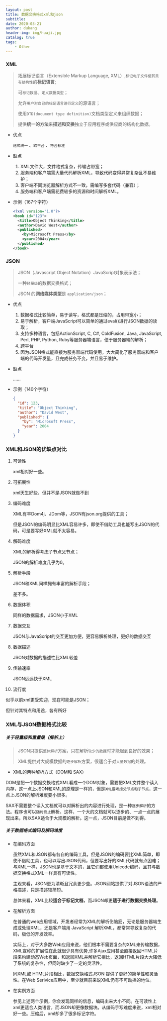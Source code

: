 ```yaml
---
layout: post
title: 数据交换格式xml和json
subtitle: 
date: 2020-03-21
author: dukang
header-img: img/huaji.jpg
catalog: true
tags: 
    - Other
---
```


### XML

>  拓展标记语言（Extensible Markup Language, XML）,`标记电子文件使其具有结构性`的**标记语言**;
>
>  可`标记数据`、`定义数据类型`；
>
>  允许`用户对自己的标记语言进行定义`的源语言；
>
>  使用`DTD(document type definition)`文档类型定义来组织数据；
>
>  提供**统一的方法**来**描述和交换**独立于应用程序或供应商的结构化数据。

- 优点

  `格式统一` 、`跨平台` 、`符合标准`

- 缺点

  1. XML文件大，文件格式复杂，传输占带宽；
  2. 服务端和客户端需大量代码解析XML，导致代码变得异常复杂且不易维护；
  3. 客户端不同浏览器解析方式不一致，需编写多套代码（兼容）；
  4. 服务端和客户端需花费较多的资源和时间解析XML。

- 示例（167个字符）

  ```xml
  <?xml version="1.0"?>
  <book id="123">
    <title>Object Thinking</title>
    <author>David West</author>
    <published>
      <by>Microsoft Press</by>
      <year>2004</year>
    </published>
  </book>
  ```

### JSON

> JSON（Javascript Object Notation）JavaScript对象表示法；
>
> 一种`轻量级`的数据交换格式；
>
> JSON 的**网络媒体类型**是 `application/json`；
>
> 

- 优点

  1. 数据格式比较简单，易于读写，格式都是压缩的，占用带宽小；
  2. 易于解析，客户端JavaScript可以简单的通过eval()进行JSON数据的读取；
  3. 支持多种语言，包括ActionScript, C, C#, ColdFusion, Java, JavaScript, Perl, PHP, Python, Ruby等服务器端语言，便于服务器端的解析；
  4. 跨平台
  5. 因为JSON格式能直接为服务器端代码使用，大大简化了服务器端和客户端的代码开发量，且完成任务不变，并且易于维护。

- 缺点

  ......


- 示例（140个字符）

  ```json
  {
    "id": 123,
    "title": "Object Thinking",
    "author": "David West",
    "published": {
      "by": "Microsoft Press",
      "year": 2004
    }
  }
  ```



### XML和JSON的优缺点对比

1. 可读性

   xml相对好一些。

2. 可拓展性

   xml天生好些，但并不是JSON就做不到

3. 编码难度

   XML有丰Dom4j、JDom等，JSON有json.org提供的工具；

   但是JSON的编码明显比XML容易许多，即使不借助工具也能写出JSON的代码，可是要写好XML就不太容易。

4. 解码难度

   XML的解析得考虑子节点父节点；

   JSON的解析难度几乎为0。

5. 解析手段

    JSON和XML同样拥有丰富的解析手段；

   差不多。

6. 数据体积

   同样的数据需求，JSON小于XML

7. 数据交互

   JSON与JavaScript的交互更加方便，更容易解析处理，更好的数据交互

8. 数据描述

   JSON对数据的描述性比XML较差

9. 传输速率

   JSON远远快于XML

10. 流行度

  似乎以前xml更受欢迎，现在可能是JSON；

  但针对其特点和用途，各有所好

### XML与JSON数据格式比较

##### 关于轻量级和重量级（解析上）

> JSON只提供`整体解析`方案，只在解析`较少的数据`时才能起到良好的效果；
>
> XML提供对大规模数据的`逐步解析`方案，很适合于对`大量数据`的处理。

- XML的两种解析方式（DOM和 SAX）

​        DOM是把一个数据交换格式XML看成一个DOM对象，需要把XML文件整个读入内存，这一点上JSON和XML的原理是一样的，但是`XML要考虑父节点和子节点`，这一点上JSON的解析难度要小很多。

​	SAX不需要整个读入文档就可以对解析出的内容进行处理，是一种`逐步解析`的方法。程序也可以`随时终止`解析。这样，一个大的文档就可以逐步的、一点一点的展现出来，所以SAX适合于大规模的解析。这一点，JSON目前是做不到得。

##### 关于数据格式编码及解码难度

- 在编码方面

  虽然XML和JSON都有各自的编码工具，但是JSON的编码要比XML简单，即使不借助工具，也可以写出JSON代码，但要写出好的XML代码就有点困难；与XML一样，JSON也是基于文本的，且它们都使用Unicode编码，且其与数据交换格式XML一样具有可读性。

  主观来看，JSON更为清晰且冗余更少些。JSON网站提供了对JSON语法的严格描述，只是描述较简短。

  总体来看，XML比较**适合于标记文档**，而JSON却更**适于进行数据交换处理**。


- 在解析方面

  在普通的web应用领域，开发者经常为XML的解析伤脑筋，无论是服务器端生成或处理XML，还是客户端用 JavaScript 解析XML，都常常导致复杂的代码，极低的开发效率。 

  实际上，对于大多数Web应用来说，他们根本不需要复杂的XML来传输数据，XML宣称的扩展性在此就很少具有优势,许多Ajax应用甚至直接返回HTML片段来构建动态Web页面，和返回XML并解析它相比，返回HTML片段大大降低了系统的复杂性，但同时缺少了一定的灵活性。

  同XML或 HTML片段相比，数据交换格式JSON 提供了更好的简单性和灵活性。在Web Serivice应用中，至少就目前来说XML仍有不可动摇的地位。

- 在实例方面

  参见上述两个示例，你会发现同样的信息，编码出来大小不同。在可读性上xml更适合人类语言，而JSON却更像数据块。从编码手写难度来说，xml相对好一些。压缩后，xml却多了很多标记字符。